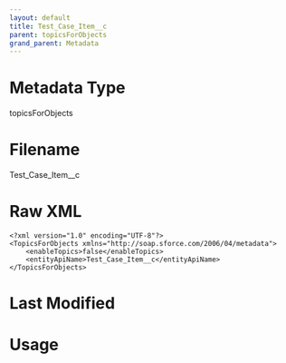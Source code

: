 ```yaml
---
layout: default
title: Test_Case_Item__c
parent: topicsForObjects
grand_parent: Metadata
---
```

# Metadata Type
topicsForObjects


# Filename 
Test_Case_Item__c


# Raw XML
```
<?xml version="1.0" encoding="UTF-8"?>
<TopicsForObjects xmlns="http://soap.sforce.com/2006/04/metadata">
    <enableTopics>false</enableTopics>
    <entityApiName>Test_Case_Item__c</entityApiName>
</TopicsForObjects>
```


# Last Modified


# Usage
